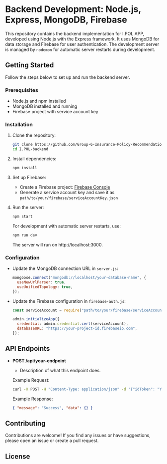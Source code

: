 # Backend Development: Node.js, Express, MongoDB, Firebase

This repository contains the backend implementation for I.POL APP, developed using Node.js with the Express framework. It uses MongoDB for data storage and Firebase for user authentication. The development server is managed by `nodemon` for automatic server restarts during development.

## Getting Started

Follow the steps below to set up and run the backend server.

### Prerequisites

- Node.js and npm installed
- MongoDB installed and running
- Firebase project with service account key

### Installation

1. Clone the repository:

   ```bash
   git clone https://github.com/Group-6-Insurance-Policy-Recommendation/I.POL_APP-agile_software.git
   cd I.POL-backend
   ```

2. Install dependencies:

   ```bash
   npm install
   ```

3. Set up Firebase:

   - Create a Firebase project: [Firebase Console](https://console.firebase.google.com/)
   - Generate a service account key and save it as `path/to/your/firebase/serviceAccountKey.json`

4. Run the server:

   ```bash
   npm start
   ```

   For development with automatic server restarts, use:

   ```bash
   npm run dev
   ```

   The server will run on http://localhost:3000.

### Configuration

- Update the MongoDB connection URL in `server.js`:

  ```javascript
  mongoose.connect("mongodb://localhost/your-database-name", {
    useNewUrlParser: true,
    useUnifiedTopology: true,
  });
  ```

- Update the Firebase configuration in `firebase-auth.js`:

  ```javascript
  const serviceAccount = require("path/to/your/firebase/serviceAccountKey.json");

  admin.initializeApp({
    credential: admin.credential.cert(serviceAccount),
    databaseURL: "https://your-project-id.firebaseio.com",
  });
  ```

## API Endpoints

- **POST /api/your-endpoint**

  - Description of what this endpoint does.

  Example Request:

  ```bash
  curl -X POST -H "Content-Type: application/json" -d '{"idToken": "YOUR_FIREBASE_ID_TOKEN", "otherData": "some value"}' http://localhost:3000/api/your-endpoint
  ```

  Example Response:

  ```json
  { "message": "Success", "data": {} }
  ```

## Contributing

Contributions are welcome! If you find any issues or have suggestions, please open an issue or create a pull request.

## License
